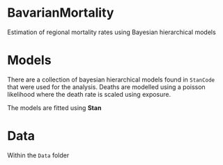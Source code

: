 # BavarianMortality
Estimation of regional mortality rates using Bayesian hierarchical models

# Models 
There are a collection of bayesian hierarchical models found in `StanCode` that were used for the analysis. 
Deaths are modelled using a poisson likelihood where the death rate is scaled using exposure. 

The models are fitted using **Stan** 

# Data 
Within the `Data` folder
